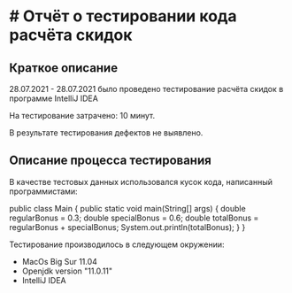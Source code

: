 # # Отчёт о тестировании кода расчёта скидок

## Краткое описание

28.07.2021 - 28.07.2021 было проведено тестирование расчёта скидок в программе IntelliJ IDEA

На тестирование затрачено: 10 минут.

В результате тестирования дефектов не выявлено.

## Описание процесса тестирования

В качестве тестовых данных использовался кусок кода, написанный программистами:

public class Main {
  public static void main(String[] args) {
    double regularBonus = 0.3;
    double specialBonus = 0.6;
    double totalBonus = regularBonus + specialBonus;
    System.out.println(totalBonus);
  }
}

Тестирование производилось в следующем окружении:

* MacOs Big Sur 11.04
* Openjdk version "11.0.11"
* IntelliJ IDEA

